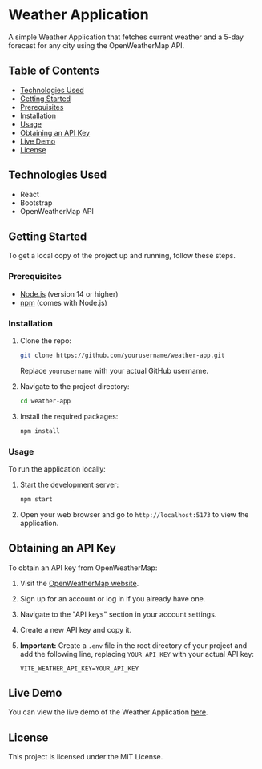 # Weather Application

A simple Weather Application that fetches current weather and a 5-day forecast for any city using the OpenWeatherMap API.

## Table of Contents

- [Technologies Used](#technologies-used)
- [Getting Started](#getting-started)
- [Prerequisites](#prerequisites)
- [Installation](#installation)
- [Usage](#usage)
- [Obtaining an API Key](#obtaining-an-api-key)
- [Live Demo](#Live-Demo)
- [License](#license)

## Technologies Used

- React
- Bootstrap
- OpenWeatherMap API

## Getting Started

To get a local copy of the project up and running, follow these steps.

### Prerequisites

- [Node.js](https://nodejs.org/) (version 14 or higher)
- [npm](https://www.npmjs.com/) (comes with Node.js)

### Installation

1. Clone the repo:
   ```bash
   git clone https://github.com/yourusername/weather-app.git
   ```
   Replace `yourusername` with your actual GitHub username.

2. Navigate to the project directory:
   ```bash
   cd weather-app
   ```

3. Install the required packages:
   ```bash
   npm install
   ```

### Usage

To run the application locally:

1. Start the development server:
   ```bash
   npm start
   ```

2. Open your web browser and go to `http://localhost:5173` to view the application.

## Obtaining an API Key

To obtain an API key from OpenWeatherMap:

1. Visit the [OpenWeatherMap website](https://openweathermap.org/).
2. Sign up for an account or log in if you already have one.
3. Navigate to the "API keys" section in your account settings.
4. Create a new API key and copy it.

5. **Important:** Create a `.env` file in the root directory of your project and add the following line, replacing `YOUR_API_KEY` with your actual API key:
   ```
   VITE_WEATHER_API_KEY=YOUR_API_KEY
   ```

## Live Demo

You can view the live demo of the Weather Application [here](https://weather-app639.netlify.app/).


## License

This project is licensed under the MIT License.
